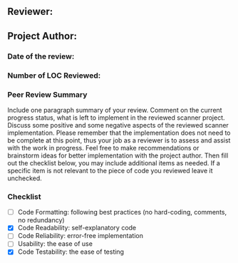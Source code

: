 ## Reviewer:
## Project Author:
### Date of the review:

### Number of LOC Reviewed:

### Peer Review Summary

Include one paragraph summary of your review. Comment on the current progress status, what is left to implement in the reviewed scanner project. Discuss some positive and some negative aspects of the reviewed scanner implementation. Please remember that the implementation does not need to be complete at this point, thus your job as a reviewer is to assess and assist with the work in progress. Feel free to make recommendations or brainstorm ideas for better implementation with the project author. Then fill out the checklist below, you may include additional items as needed. If a specific item is not relevant to the piece of code you reviewed leave it unchecked.

### Checklist

- [ ] Code Formatting: following best practices (no hard-coding, comments, no redundancy)
- [x] Code Readability: self-explanatory code
- [ ] Code Reliability: error-free implementation
- [ ] Usability: the ease of use
- [x] Code Testability: the ease of testing
